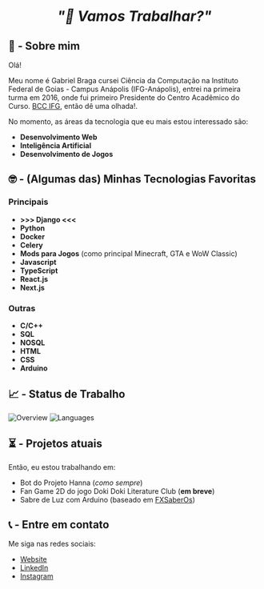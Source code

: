 <!--
**GabrielOBraga/GabrielOBraga** is a ✨ _special_ ✨ repository because its `README.md` (this file) appears on your GitHub profile.

Here are some ideas to get you started:

- 🔭 I’m currently working on ...
- 🌱 I’m currently learning ...
- 👯 I’m looking to collaborate on ...
- 🤔 I’m looking for help with ...
- 💬 Ask me about ...
- 📫 How to reach me: ...
- 😄 Pronouns: ...
- ⚡ Fun fact: ...


📌 - [English version](https://github.com/InfiniteMarcus/Infinitemarcus/blob/main/README.md)

-->


<h1 align="center">
  <p><i>"👋 Vamos Trabalhar?"</i></p>
</h1>

## 🤔 - Sobre mim

Olá!

Meu nome é Gabriel Braga cursei Ciência da Computação na Instituto Federal de Goias - Campus Anápolis (IFG-Anápolis), entrei na primeira turma em 2016, onde fui primeiro Presidente do Centro Acadêmico do Curso. [BCC IFG](https://bcc.ifg.edu.br/), então dê uma olhada!.

No momento, as áreas da tecnologia que eu mais estou interessado são:
* **Desenvolvimento Web**
* **Inteligência Artificial**
* **Desenvolvimento de Jogos**

## 🤓 - (Algumas das) Minhas Tecnologias Favoritas

### Principais
* **>>> Django <<<**
* **Python**
* **Docker**
* **Celery**
* **Mods para Jogos** (como principal Minecraft, GTA e WoW Classic)
* **Javascript**
* **TypeScript**
* **React.js**
* **Next.js**


### Outras
* **C/C++**
* **SQL**
* **NOSQL**
* **HTML**
* **CSS**
* **Arduino**

## 📈 - Status de Trabalho

![Overview](https://github.com/GabrielOBraga/github-stats-transparent/blob/output/generated/overview.svg)
![Languages](https://github.com/GabrielOBraga/github-stats-transparent/blob/output/generated/languages.svg)

## ⏳ - Projetos atuais

Então, eu estou trabalhando em:

* Bot do Projeto Hanna (*como sempre*)
* Fan Game 2D do jogo Doki Doki Literature Club (**em breve**)
* Sabre de Luz com Arduino (baseado em [FXSaberOs](https://github.com/Protonerd/FX-SaberOS))

## 📞 - Entre em contato

Me siga nas redes sociais:

* [Website](https://www.marcusnatrielli.com/)
* [LinkedIn](https://www.linkedin.com/in/gabriel-oliveira-braga)
* [Instagram](https://www.instagram.com/gob.system/)
